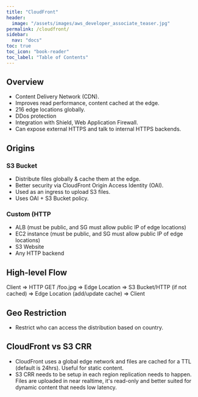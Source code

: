 ```yaml
---
title: "CloudFront"
header:
  image: "/assets/images/aws_developer_associate_teaser.jpg"
permalink: /cloudfront/
sidebar:
  nav: "docs"
toc: true
toc_icon: "book-reader"
toc_label: "Table of Contents"
---
```


## Overview

- Content Delivery Network (CDN).
- Improves read performance, content cached at the edge.
- 216 edge locations globally.
- DDos protection
- Integration with Shield, Web Application Firewall.
- Can expose external HTTPS and talk to internal HTTPS backends.

## Origins

### S3 Bucket

- Distribute files globally & cache them at the edge.
- Better security via CloudFront Origin Access Identity (OAI).
- Used as an ingress to upload S3 files.
- Uses OAI + S3 Bucket policy.

### Custom (HTTP

- ALB (must be public, and SG must allow public IP of edge locations)
- EC2 instance (must be public, and SG must allow public IP of edge locations)
- S3 Website
- Any HTTP backend

## High-level Flow

Client => HTTP GET /foo.jpg => Edge Location => S3 Bucket/HTTP (if not cached) => Edge Location (add/update cache) => Client

## Geo Restriction

- Restrict who can access the distribution based on country.

## CloudFront vs S3 CRR

- CloudFront uses a global edge network and files are cached for a TTL (default is 24hrs). Useful for static content.
- S3 CRR needs to be setup in each region replication needs to happen.  Files are uploaded in near realtime, it's read-only and better suited for dynamic content that needs low latency.
